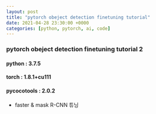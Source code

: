 ```yaml
---
layout: post
title: "pytorch obeject detection finetuning tutorial"
date: 2021-04-28 23:30:00 +0000
categories: [python, pytorch, ai, code]
---
```


### pytorch obeject detection finetuning tutorial 2

#### python : 3.7.5

#### torch : 1.8.1+cu111

#### pycocotools : 2.0.2
  
  - faster & mask R-CNN 튜닝

~~~python

~~~
